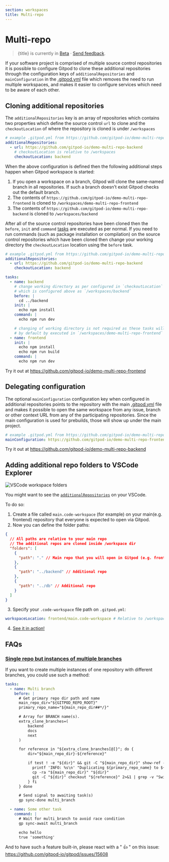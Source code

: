 ```yaml
---
section: workspaces
title: Multi-repo
---
```


<script context="module">
  export const prerender = true;
</script>

# Multi-repo

> {title} is currently in [Beta](/docs/help/public-roadmap/release-cycle) · [Send feedback](https://github.com/gitpod-io/gitpod/issues/8623).

If your software project is comprised of multiple source control repositories it is possible to configure Gitpod to clone these additional repositories through the configuration keys of `additionalRepositories` and `mainConfiguration` in the [.gitpod.yml](/docs/references/gitpod-yml) file which removes the need to run multiple workspaces, and makes it easier to configure services which need to be aware of each other.

## Cloning additional repositories

The `additionalRepositories` key is an array of repositories which contains two properties which define the source control `url` to clone and the `checkoutLocation` of where the repository is cloned is under `/workspaces`

```yaml
# example .gitpod.yml from https://github.com/gitpod-io/demo-multi-repo-frontend
additionalRepositories:
  - url: https://github.com/gitpod-io/demo-multi-repo-backend
    # checkoutLocation is relative to /workspaces
    checkoutLocation: backend
```

When the above configuration is defined then the following additional steps happen when Gitpod workspace is started:

1. If you open a workspace on a branch, Gitpod will clone the same-named branch in all repositories. If such a branch doesn’t exist Gitpod checks out the default branch.
1. The contents of `https://github.com/gitpod-io/demo-multi-repo-frontend` is cloned to `/workspaces/demo-multi-repo-frontend`
1. The contents of `https://github.com/gitpod-io/demo-multi-repo-backend` is cloned to `/workspaces/backend`

After all of the source control repositories have been cloned then the `before`, `init` and `command` [tasks](https://www.gitpod.io/docs/configure/workspaces/tasks) are executed as per normal. If you need to run commands (such as package installation or compilation) on the source control repositories which have been cloned then change your working directory the `checkoutLocation` location using the `before` task.

```yaml
# example .gitpod.yml from https://github.com/gitpod-io/demo-multi-repo-frontend
additionalRepositories:
  - url: https://github.com/gitpod-io/demo-multi-repo-backend
    checkoutLocation: backend

tasks:
  - name: backend
    # change working directory as per configured in `checkoutLocation`
    # which is configured above as `/workspaces/backend`
    before: |
      cd ../backend
    init: |
      echo npm install
    command: |
      echo npm run dev

    # changing of working directory is not required as these tasks will
    # by default by executed in `/workspaces/demo-multi-repo-frontend`
  - name: frontend
    init: |
      echo npm install
      echo npm run build
    command: |
      echo npm run dev
```

Try it out at https://github.com/gitpod-io/demo-multi-repo-frontend

## Delegating configuration

The optional `mainConfiguration` configuration key when configured in additional repositories points to the repository with the main [.gitpod.yml](/docs/references/gitpod-yml) file and makes it possible to open the same workspace from any issue, branch or other context URL from any of the participating repositories. Since the main configuration is used for prebuilds, those will show up under the main project.

```yaml
# example .gitpod.yml from https://github.com/gitpod-io/demo-multi-repo-backend
mainConfiguration: https://github.com/gitpod-io/demo-multi-repo-frontend
```

Try it out at https://github.com/gitpod-io/demo-multi-repo-backend

## Adding additional repo folders to VSCode Explorer

![VSCode workspace folders](.../../../static/images/docs/vscode-workspace-folders.png)

You might want to see the [`additionalRepositories`](#cloning-additional-repositories) on your VSCode.

To do so:

1. Create a file called `main.code-workspace` (for example) on your main(e.g. frontend) repository that everyone is expected to open via Gitpod.
2. Now you can define the folder paths:

```json
{
  // All paths are relative to your main repo
  // The additional repos are cloned inside /workspace dir
  "folders": [
    {
      "path": "." // Main repo that you will open in Gitpod (e.g. frontend)
    },
    {
      "path": "../backend" // Additional repo
    },
    {
      "path": "../db" // Additional repo
    }
  ]
}
```

3. Specify your `.code-workspace` file path on `.gitpod.yml`:

```yaml
workspaceLocation: frontend/main.code-workspace # Relative to /workspace dir
```

4. [See it in action!](//docs/configure/workspaces#see-it-in-action)

## FAQs

### [Single repo but instances of multiple branches](https://discord.com/channels/816244985187008514/1063202039955476540)

<!-- DISCORD_BOT_FAQ - DO NOT REMOVE -->

If you want to create multiple instances of one repository with different branches, you could use such a method:

```yaml
tasks:
  - name: Multi branch
    before: |
      # Get primary repo dir path and name
      main_repo_dir="${GITPOD_REPO_ROOT}"
      primary_repo_name="${main_repo_dir##*/}"

      # Array for BRANCH name(s).
      extra_clone_branches=(
          backend
          docs
          next
      )

      for reference in "${extra_clone_branches[@]}"; do {
          dir="${main_repo_dir}-${reference}"

          if test ! -e "${dir}" && git -C "${main_repo_dir}" show-ref --quiet "refs/heads/${reference}"; then {
            printf 'INFO: %s\n' "Duplicating ${primary_repo_name} to ${dir} with ${reference} branch"
            cp -ra "${main_repo_dir}" "${dir}"
            git -C "${dir}" checkout "${reference}" 2>&1 | grep -v "Switched to branch '${reference}'"
          } fi
      } done

      # Send signal to awaiting task(s)
      gp sync-done multi_branch

  - name: Some other task
    command: |
      # Wait for multi_branch to avoid race condition
      gp sync-await multi_branch

      echo hello
      true 'something'
```

And to have such a feature built-in, please react with a " 👍 " on this issue: https://github.com/gitpod-io/gitpod/issues/15608
